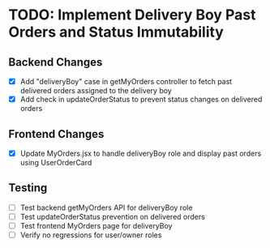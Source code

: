 # TODO: Implement Delivery Boy Past Orders and Status Immutability

## Backend Changes
- [x] Add "deliveryBoy" case in getMyOrders controller to fetch past delivered orders assigned to the delivery boy
- [x] Add check in updateOrderStatus to prevent status changes on delivered orders

## Frontend Changes
- [x] Update MyOrders.jsx to handle deliveryBoy role and display past orders using UserOrderCard

## Testing
- [ ] Test backend getMyOrders API for deliveryBoy role
- [ ] Test updateOrderStatus prevention on delivered orders
- [ ] Test frontend MyOrders page for deliveryBoy
- [ ] Verify no regressions for user/owner roles
